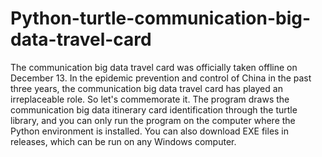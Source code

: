 # Python-turtle-communication-big-data-travel-card
The communication big data travel card was officially taken offline on December 13. In the epidemic prevention and control of China in the past three years, the communication big data travel card has played an irreplaceable role. So let's commemorate it.
The program draws the communication big data itinerary card identification through the turtle library, and you can only run the program on the computer where the Python environment is installed. You can also download EXE files in releases, which can be run on any Windows computer.
